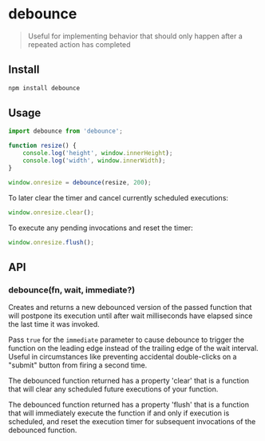 # debounce

> Useful for implementing behavior that should only happen after a repeated action has completed

## Install

```sh
npm install debounce
```

## Usage

```js
import debounce from 'debounce';

function resize() {
	console.log('height', window.innerHeight);
	console.log('width', window.innerWidth);
}

window.onresize = debounce(resize, 200);
```

To later clear the timer and cancel currently scheduled executions:

```js
window.onresize.clear();
```

To execute any pending invocations and reset the timer:

```js
window.onresize.flush();
```

## API

### debounce(fn, wait, immediate?)

Creates and returns a new debounced version of the passed function that will postpone its execution until after wait milliseconds have elapsed since the last time it was invoked.

Pass `true` for the `immediate` parameter to cause debounce to trigger the function on the leading edge instead of the trailing edge of the wait interval. Useful in circumstances like preventing accidental double-clicks on a "submit" button from firing a second time.

The debounced function returned has a property 'clear' that is a function that will clear any scheduled future executions of your function.

The debounced function returned has a property 'flush' that is a function that will immediately execute the function if and only if execution is scheduled, and reset the execution timer for subsequent invocations of the debounced function.
